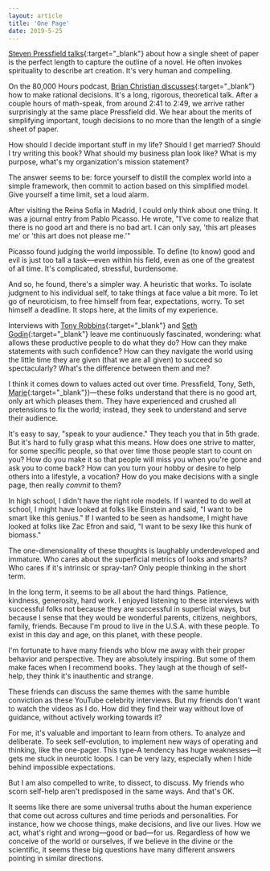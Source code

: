 ```yaml
---
layout: article
title: 'One Page'
date: 2019-5-25
---
```


[Steven Pressfield talks](https://youtu.be/6ZToRdS2HRc?t=1743){:target="_blank"} about how a single sheet of paper is the perfect length to capture the outline of a novel. He often invokes spirituality to describe art creation. It's very human and compelling.

On the 80,000 Hours podcast, [Brian Christian discusses](https://80000hours.org/podcast/episodes/brian-christian-algorithms-to-live-by/){:target="_blank"} how to make rational decisions. It's a long, rigorous, theoretical talk. After a couple hours of math-speak, from around 2:41 to 2:49, we arrive rather surprisingly at the same place Pressfield did. We hear about the merits of simplifying important, tough decisions to no more than the length of a single sheet of paper.

How should I decide important stuff in my life? Should I get married? Should I try writing this book? What should my business plan look like? What is my purpose, what's my organization's mission statement?

The answer seems to be: force yourself to distill the complex world into a simple framework, then commit to action based on this simplified model. Give yourself a time limit, set a loud alarm.

After visiting the Reina Sof&iacute;a in Madrid, I could only think about one thing. It was a journal entry from Pablo Picasso. He wrote, "I've come to realize that there is no good art and there is no bad art. I can only say, 'this art pleases me' or 'this art does not please me.'"

Picasso found judging the world impossible. To define (to know) good and evil is just too tall a task&mdash;even within his field, even as one of the greatest of all time. It's complicated, stressful, burdensome.

And so, he found, there's a simpler way. A heuristic that works. To isolate judgment to his individual self, to take things at face value a bit more. To let go of neuroticism, to free himself from fear, expectations, worry. To set himself a deadline. It stops here, at the limits of my experience.

Interviews with [Tony Robbins](https://www.youtube.com/watch?v=WuFysBXxMUw){:target="_blank"} and [Seth Godin](https://www.youtube.com/watch?v=AtfvZ_KOiZY){:target="_blank"} leave me continuously fascinated, wondering: what allows these productive people to do what they do? How can they make statements with such confidence? How can they navigate the world using the little time they are given (that we are all given) to succeed so spectacularly? What's the difference between them and me?

I think it comes down to values acted out over time. Pressfield, Tony, Seth, [Marie](https://www.marieforleo.com/){:target="_blank"})&mdash;these folks understand that there is no good art, only art which pleases them. They have experienced and crushed all pretensions to fix the world; instead, they seek to understand and serve their audience.

It's easy to say, "speak to your audience." They teach you that in 5th grade. But it's hard to fully grasp what this means. How does one strive to matter, for some specific people, so that over time those people start to count on you? How do you make it so that people will miss you when you're gone and ask you to come back? How can you turn your hobby or desire to help others into a lifestyle, a vocation? How do you make decisions with a single page, then really _commit_ to them?

In high school, I didn't have the right role models. If I wanted to do well at school, I might have looked at folks like Einstein and said, "I want to be smart like this genius." If I wanted to be seen as handsome, I might have looked at folks like Zac Efron and said, "I want to be sexy like this hunk of biomass."

The one-dimensionality of these thoughts is laughably underdeveloped and immature. Who cares about the superficial metrics of looks and smarts? Who cares if it's intrinsic or spray-tan? Only people thinking in the short term.

In the long term, it seems to be all about the hard things. Patience, kindness, generosity, hard work. I enjoyed listening to these interviews with successful folks not because they are successful in superficial ways, but because I sense that they would be wonderful parents, citizens, neighbors, family, friends. Because I'm proud to live in the U.S.A. with these people. To exist in this day and age, on this planet, with these people.

I'm fortunate to have many friends who blow me away with their proper behavior and perspective. They are absolutely inspiring. But some of them make faces when I recommend books. They laugh at the though of self-help, they think it's inauthentic and strange.

These friends can discuss the same themes with the same humble conviction as these YouTube celebrity interviews. But my friends don't want to watch the videos as I do. How did they find their way without love of guidance, without actively working towards it?

For me, it's valuable and important to learn from others. To analyze and deliberate. To seek self-evolution, to implement new ways of operating and thinking, like the one-pager. This type-A tendency has huge weaknesses&mdash;it gets me stuck in neurotic loops. I can be very lazy, especially when I hide behind impossible expectations.

But I am also compelled to write, to dissect, to discuss. My friends who scorn self-help aren't predisposed in the same ways. And that's OK.

It seems like there are some universal truths about the human experience that come out across cultures and time periods and personalities. For instance, how we choose things, make decisions, and live our lives. How we act, what's right and wrong&mdash;good or bad&mdash;for us. Regardless of how we conceive of the world or ourselves, if we believe in the divine or the scientific, it seems these big questions have many different answers pointing in similar directions.
